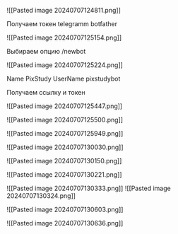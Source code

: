 

![[Pasted image 20240707124811.png]]


Получаем токен telegramm
botfather

![[Pasted image 20240707125154.png]]

Выбираем опцию /newbot

![[Pasted image 20240707125224.png]]


Name PixStudy
UserName pixstudybot

Получаем ссылку и токен


![[Pasted image 20240707125447.png]]


![[Pasted image 20240707125500.png]]


![[Pasted image 20240707125949.png]]




![[Pasted image 20240707130030.png]]

![[Pasted image 20240707130150.png]]



![[Pasted image 20240707130221.png]]



![[Pasted image 20240707130333.png]]
![[Pasted image 20240707130324.png]]



![[Pasted image 20240707130603.png]]



![[Pasted image 20240707130636.png]]